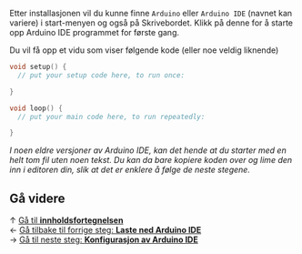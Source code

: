 Etter installasjonen vil du kunne finne `Arduino` eller `Arduino IDE` (navnet kan variere) i start-menyen og også på Skrivebordet. Klikk på denne for å starte opp Arduino IDE programmet for første gang.

Du vil få opp et vidu som viser følgende kode (eller noe veldig liknende)

``` cpp
void setup() {
  // put your setup code here, to run once:

}

void loop() {
  // put your main code here, to run repeatedly:

}
```

*I noen eldre versjoner av Arduino IDE, kan det hende at du starter med en helt tom fil uten noen tekst. Du kan da bare kopiere koden over og lime den inn i editoren din, slik at det er enklere å følge de neste stegene.*

## Gå videre

&uarr; [Gå til **innholdsfortegnelsen**][setup-home]  
&larr; [Gå tilbake til forrige steg: **Laste ned Arduino IDE**][install-arduino-ide]  
&rarr; [Gå til neste steg: **Konfigurasjon av Arduino IDE**][config-arduino-ide]  

[setup-home]: Guide-Oppsett-for-programmering
[install-arduino-ide]: Laste-ned-Arduino-IDE
[config-arduino-ide]: Konfigurasjon-av-Arduino-IDE

